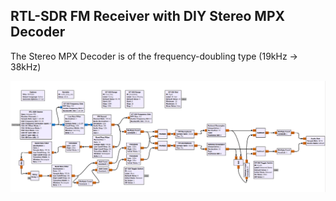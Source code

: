## RTL-SDR FM Receiver with DIY Stereo MPX Decoder

The Stereo MPX Decoder is of the frequency-doubling type (19kHz -> 38kHz)

![blockdiagram](blockdiagram.png)

